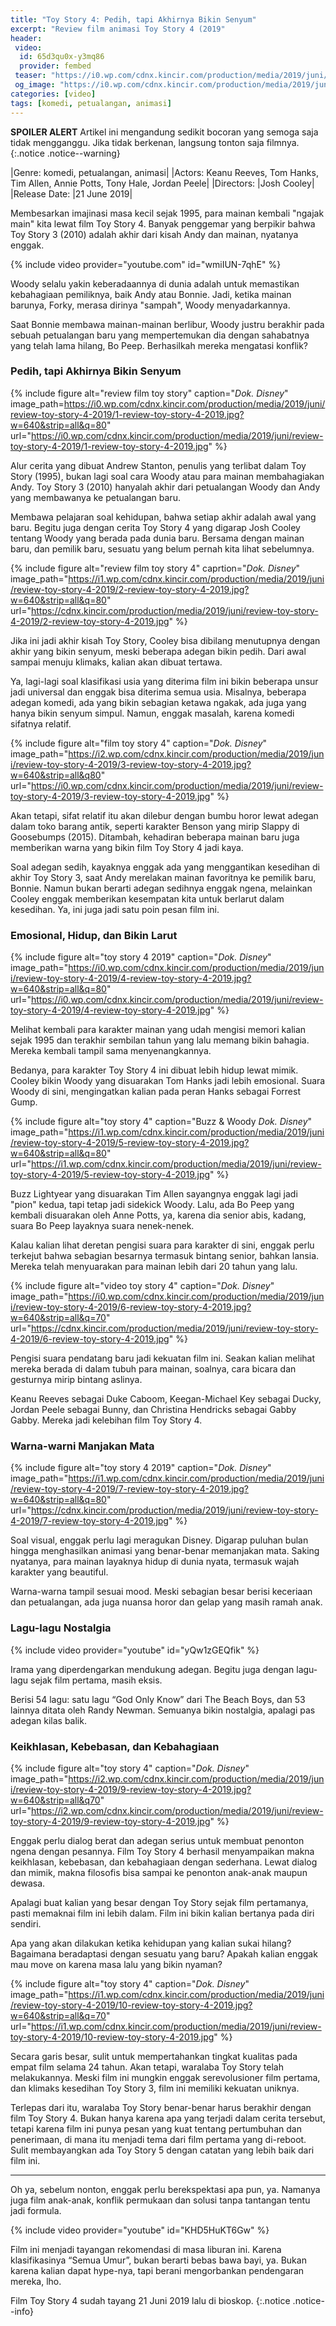 ```yaml
---
title: "Toy Story 4: Pedih, tapi Akhirnya Bikin Senyum"
excerpt: "Review film animasi Toy Story 4 (2019"
header:
 video:
  id: 65d3qu0x-y3mq86
  provider: fembed
 teaser: "https://i0.wp.com/cdnx.kincir.com/production/media/2019/juni/review-toy-story-4-2019/4-review-toy-story-4-2019.jpg?w=480&strip=all&q=70"
 og_image: "https://i0.wp.com/cdnx.kincir.com/production/media/2019/juni/review-toy-story-4-2019/4-review-toy-story-4-2019.jpg"
categories: [video]
tags: [komedi, petualangan, animasi]
---
```


**SPOILER ALERT** Artikel ini mengandung sedikit bocoran yang semoga saja tidak mengganggu. Jika tidak berkenan, langsung tonton saja filmnya.
{:.notice .notice--warning}

|Genre: komedi, petualangan, animasi|
|Actors: Keanu Reeves, Tom Hanks, Tim Allen, Annie Potts, Tony Hale, Jordan Peele|
|Directors: |Josh Cooley|
|Release Date: |21 June 2019|

Membesarkan imajinasi masa kecil sejak 1995, para mainan kembali "ngajak main" kita lewat film Toy Story 4. Banyak penggemar yang berpikir bahwa Toy Story 3 (2010) adalah akhir dari kisah Andy dan mainan, nyatanya enggak.

{% include video provider="youtube.com" id="wmiIUN-7qhE" %}

Woody selalu yakin keberadaannya di dunia adalah untuk memastikan kebahagiaan pemiliknya, baik Andy atau Bonnie. Jadi, ketika mainan barunya, Forky, merasa dirinya "sampah", Woody menyadarkannya.

Saat Bonnie membawa mainan-mainan berlibur, Woody justru berakhir pada sebuah petualangan baru yang mempertemukan dia dengan sahabatnya yang telah lama hilang, Bo Peep. Berhasilkah mereka mengatasi konflik?

### Pedih, tapi Akhirnya Bikin Senyum
{% include figure alt="review film toy story" caption="_Dok. Disney_" image_path=https://i0.wp.com/cdnx.kincir.com/production/media/2019/juni/review-toy-story-4-2019/1-review-toy-story-4-2019.jpg?w=640&strip=all&q=80" url="https://i0.wp.com/cdnx.kincir.com/production/media/2019/juni/review-toy-story-4-2019/1-review-toy-story-4-2019.jpg" %}

Alur cerita yang dibuat Andrew Stanton, penulis yang terlibat dalam Toy Story (1995), bukan lagi soal cara Woody atau para mainan membahagiakan Andy. Toy Story 3 (2010) hanyalah akhir dari petualangan Woody dan Andy yang membawanya ke petualangan baru.

Membawa pelajaran soal kehidupan, bahwa setiap akhir adalah awal yang baru. Begitu juga dengan cerita Toy Story 4 yang digarap Josh Cooley tentang Woody yang berada pada dunia baru. Bersama dengan mainan baru, dan pemilik baru, sesuatu yang belum pernah kita lihat sebelumnya.

{% include figure alt="review film toy story 4" caprtion="_Dok. Disney_" image_path="https://i1.wp.com/cdnx.kincir.com/production/media/2019/juni/review-toy-story-4-2019/2-review-toy-story-4-2019.jpg?w=640&strip=all&q=80" url="https://cdnx.kincir.com/production/media/2019/juni/review-toy-story-4-2019/2-review-toy-story-4-2019.jpg" %}

Jika ini jadi akhir kisah Toy Story, Cooley bisa dibilang menutupnya dengan akhir yang bikin senyum, meski beberapa adegan bikin pedih. Dari awal sampai menuju klimaks, kalian akan dibuat tertawa.

Ya, lagi-lagi soal klasifikasi usia yang diterima film ini bikin beberapa unsur jadi universal dan enggak bisa diterima semua usia. Misalnya, beberapa adegan komedi, ada yang bikin sebagian ketawa ngakak, ada juga yang hanya bikin senyum simpul. Namun, enggak masalah, karena komedi sifatnya relatif.

{% include figure alt="film toy story 4" caption="_Dok. Disney_" image_path="https://i2.wp.com/cdnx.kincir.com/production/media/2019/juni/review-toy-story-4-2019/3-review-toy-story-4-2019.jpg?w=640&strip=all&q80" url="https://i0.wp.com/cdnx.kincir.com/production/media/2019/juni/review-toy-story-4-2019/3-review-toy-story-4-2019.jpg" %}

Akan tetapi, sifat relatif itu akan dilebur dengan bumbu horor lewat adegan dalam toko barang antik, seperti karakter Benson yang mirip Slappy di Goosebumps (2015).  Ditambah, kehadiran beberapa mainan baru juga memberikan warna yang bikin film Toy Story 4 jadi kaya.

Soal adegan sedih, kayaknya enggak ada yang menggantikan kesedihan di akhir Toy Story 3, saat Andy merelakan mainan favoritnya ke pemilik baru, Bonnie. Namun bukan berarti adegan sedihnya enggak ngena, melainkan Cooley enggak memberikan kesempatan kita untuk berlarut dalam kesedihan. Ya, ini juga jadi satu poin pesan film ini.

### Emosional, Hidup, dan Bikin Larut
{% include figure alt="toy story 4 2019" caption="_Dok. Disney_" image_path="https://i0.wp.com/cdnx.kincir.com/production/media/2019/juni/review-toy-story-4-2019/4-review-toy-story-4-2019.jpg?w=640&strip=all&q=80" url="https://i0.wp.com/cdnx.kincir.com/production/media/2019/juni/review-toy-story-4-2019/4-review-toy-story-4-2019.jpg" %}

Melihat kembali para karakter mainan yang udah mengisi memori kalian sejak 1995 dan terakhir sembilan tahun yang lalu memang bikin bahagia. Mereka kembali tampil sama menyenangkannya.

Bedanya, para karakter Toy Story 4 ini dibuat lebih hidup lewat mimik. Cooley bikin Woody yang disuarakan Tom Hanks jadi lebih emosional. Suara Woody di sini, mengingatkan kalian pada peran Hanks sebagai Forrest Gump.

{% include figure alt="toy story 4" caption="Buzz & Woody _Dok. Disney_" image_path="https://i1.wp.com/cdnx.kincir.com/production/media/2019/juni/review-toy-story-4-2019/5-review-toy-story-4-2019.jpg?w=640&strip=all&q=80" url="https://i1.wp.com/cdnx.kincir.com/production/media/2019/juni/review-toy-story-4-2019/5-review-toy-story-4-2019.jpg" %}

Buzz Lightyear yang disuarakan Tim Allen sayangnya enggak lagi jadi "pion" kedua, tapi tetap jadi sidekick Woody. Lalu, ada Bo Peep yang kembali disuarakan oleh Anne Potts, ya, karena dia senior abis, kadang, suara Bo Peep layaknya suara nenek-nenek.

Kalau kalian lihat deretan pengisi suara para karakter di sini, enggak perlu terkejut bahwa sebagian besarnya termasuk bintang senior, bahkan lansia. Mereka telah menyuarakan para mainan lebih dari 20 tahun yang lalu.

{% include figure alt="video toy story 4" caption="_Dok. Disney_" image_path="https://i0.wp.com/cdnx.kincir.com/production/media/2019/juni/review-toy-story-4-2019/6-review-toy-story-4-2019.jpg?w=640&strip=all&q=70" url="https://cdnx.kincir.com/production/media/2019/juni/review-toy-story-4-2019/6-review-toy-story-4-2019.jpg" %}

Pengisi suara pendatang baru jadi kekuatan film ini. Seakan kalian melihat mereka berada di dalam tubuh para mainan, soalnya, cara bicara dan gesturnya mirip bintang aslinya.

Keanu Reeves sebagai Duke Caboom, Keegan-Michael Key sebagai Ducky, Jordan Peele sebagai Bunny, dan Christina Hendricks sebagai Gabby Gabby. Mereka jadi kelebihan film Toy Story 4.

### Warna-warni Manjakan Mata
{% include figure alt="toy story 4 2019" caption="_Dok. Disney_" image_path="https://i1.wp.com/cdnx.kincir.com/production/media/2019/juni/review-toy-story-4-2019/7-review-toy-story-4-2019.jpg?w=640&strip=all&q=80" url="https://cdnx.kincir.com/production/media/2019/juni/review-toy-story-4-2019/7-review-toy-story-4-2019.jpg" %}

Soal visual, enggak perlu lagi meragukan Disney. Digarap puluhan bulan hingga menghasilkan animasi yang benar-benar memanjakan mata. Saking nyatanya, para mainan layaknya hidup di dunia nyata, termasuk wajah karakter yang beautiful.

Warna-warna tampil sesuai mood. Meski sebagian besar berisi keceriaan dan petualangan, ada juga nuansa horor dan gelap yang masih ramah anak.

### Lagu-lagu Nostalgia
{% include video provider="youtube" id="yQw1zGEQfik" %}

Irama yang diperdengarkan mendukung adegan. Begitu juga dengan lagu-lagu sejak film pertama, masih eksis.

Berisi 54 lagu: satu lagu “God Only Know” dari The Beach Boys, dan 53 lainnya ditata oleh Randy Newman. Semuanya bikin nostalgia, apalagi pas adegan kilas balik.

### Keikhlasan, Kebebasan, dan Kebahagiaan
{% include figure alt="toy story 4" caption="_Dok. Disney_" image_path="https://i2.wp.com/cdnx.kincir.com/production/media/2019/juni/review-toy-story-4-2019/9-review-toy-story-4-2019.jpg?w=640&strip=all&q70" url="https://i2.wp.com/cdnx.kincir.com/production/media/2019/juni/review-toy-story-4-2019/9-review-toy-story-4-2019.jpg" %}

Enggak perlu dialog berat dan adegan serius untuk membuat penonton ngena dengan pesannya. Film Toy Story 4 berhasil menyampaikan makna keikhlasan, kebebasan, dan kebahagiaan dengan sederhana. Lewat dialog dan mimik, makna filosofis bisa sampai ke penonton anak-anak maupun dewasa.

Apalagi buat kalian yang besar dengan Toy Story sejak film pertamanya, pasti memaknai film ini lebih dalam. Film ini bikin kalian bertanya pada diri sendiri.

Apa yang akan dilakukan ketika kehidupan yang kalian sukai hilang? Bagaimana beradaptasi dengan sesuatu yang baru? Apakah kalian enggak mau move on karena masa lalu yang bikin nyaman?

{% include figure alt="toy story 4" caption="_Dok. Disney_" image_path="https://i1.wp.com/cdnx.kincir.com/production/media/2019/juni/review-toy-story-4-2019/10-review-toy-story-4-2019.jpg?w=640&strip=all&q=70" url="https://i1.wp.com/cdnx.kincir.com/production/media/2019/juni/review-toy-story-4-2019/10-review-toy-story-4-2019.jpg" %}

Secara garis besar, sulit untuk mempertahankan tingkat kualitas pada empat film selama 24 tahun. Akan tetapi, waralaba Toy Story telah melakukannya. Meski film ini mungkin enggak serevolusioner film pertama, dan klimaks kesedihan Toy Story 3, film ini memiliki kekuatan uniknya.

Terlepas dari itu, waralaba Toy Story benar-benar harus berakhir dengan film Toy Story 4. Bukan hanya karena apa yang terjadi dalam cerita tersebut, tetapi karena film ini punya pesan yang kuat tentang pertumbuhan dan penerimaan, di mana itu menjadi tema dari film pertama yang di-reboot. Sulit membayangkan ada Toy Story 5 dengan catatan yang lebih baik dari film ini.

***

Oh ya, sebelum nonton, enggak perlu berekspektasi apa pun, ya. Namanya juga film anak-anak, konflik permukaan dan solusi tanpa tantangan tentu jadi formula.

{% include video provider="youtube" id="KHD5HuKT6Gw" %}

Film ini menjadi tayangan rekomendasi di masa liburan ini. Karena klasifikasinya “Semua Umur”, bukan berarti bebas bawa bayi, ya. Bukan karena kalian dapat hype-nya, tapi berani mengorbankan pendengaran mereka, lho.

Film Toy Story 4 sudah tayang 21 Juni 2019 lalu di bioskop.
{:.notice .notice--info}
